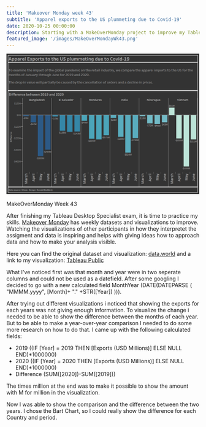 ```yaml
---
title: 'Makeover Monday week 43'
subtitle: 'Apparel exports to the US plummeting due to Covid-19'
date: 2020-10-25 00:00:00
description: Starting with a MakeOverMonday project to improve my Tableau and analytic skills.
featured_image: '/images/MakeOverMondayWk43.png'
---
```


![](/images/MakeOverMondayWk43.png)

MakeOverMonday Week 43

After finishing my Tableau Desktop Specialist exam, it is time to practice my skills. <a href="https://data.world/makeovermonday/2020w44">Makeover Monday</a> has weekly datasets and visualizations to improve. Watching the visualizations of other participants in how they interpretet the assigment and data is inspiring and helps with giving ideas how to approach data and how to make your analysis visible. 

Here you can find the original dataset and visualization: <a href="https://data.world/makeovermonday/2020w43-apparel-exports-to-us">data.world</a>
and a link to my visualization: <a href="https://public.tableau.com/profile/ronald.bodderij#!/vizhome/MakeOverMondayWk43Year2020/MakeOverMondayWk43">Tableau Public</a>

What I've noticed first was that month and year were in two seperate columns and could not be used as a datefield. After some googling I decided to go with a new calculated field MonthYear (DATE(DATEPARSE ( "MMMM.yyyy", [Month]+ "." +STR([Year]) ))). 

After trying out different visualizations i noticed that showing the exports for each years was not giving enough information. To visualize the change i needed to be able to show the difference between the months of each year. But to be able to make a year-over-year comparison I needed to do some more research on how to do that. I came up with the following calculated fields:

- 2019 ((IF [Year] = 2019 THEN [Exports (USD Millions)] ELSE NULL END)*1000000)
- 2020 ((IF [Year] = 2020 THEN [Exports (USD Millions)] ELSE NULL END)*1000000)
- Difference (SUM([2020])-SUM([2019]))

The times million at the end was to make it possible to show the amount with M for million in the visualization. 

Now I was able to show the comparison and the difference between the two years. I chose the Bart Chart, so I could really show the difference for each Country and period. 
